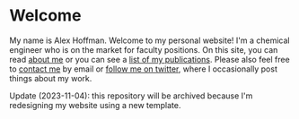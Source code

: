 # Welcome

My name is Alex Hoffman. Welcome to my personal website! I'm a chemical engineer who is on the market for faculty positions. On this site, you can read [about me](about) or you can see a [list of my publications](publications). Please also feel free to [contact me](contact) by email or [follow me on twitter](www.twitter.com/ajhoffman1229), where I occasionally post things about my work.

Update (2023-11-04): this repository will be archived because I'm redesigning my website using a new template.

<!--I'm attending this year's AIChE conference, where I'll be giving three talks and a presenting a poster at the faculty candidate session. Here are the details:

1. "Computational assessment of catalytic materials" in the faculty candidate poster session&mdash;Poster 92, 1:00 to 3:00 PM Sunday, 13 Nov 2022 in North Hall E
2. "Origins of Changes in Methanol Dehydration Turnover Rates on Br&oslash;nsted Acid Sites in Zeolites with Different Al Distributions" in Fundamentals of Catalysis and Surface Science II: Zeolites and acid catalysis &mdash;12:48 to 1:06 PM Monday, 14 Nov 2022 in N-128B
3. "Mapping Interactions between Cationic Structure-Directing Agents and Framework Anions in Zeolites Using Computational Tools" in Microporous and Mesoporous Materials III: Structure&mdash;1:42 to 2:00 PM Monday, 14 Nov 2022 in N-128A
4. "Characterizing Rh Single-Atom Catalysts on γ-Al<sub>2</sub>O<sub>3</sub> Using Density Functional Theory and CO Probe Molecule IR Spectroscopy" in Catalyst Design, Synthesis, and Characterization VI: Structure/activity relationships II&mdash;5:00 to 5:18 PM Tuesday, 14 Nov 2022 in N-127C

I hope to see you there!-->
